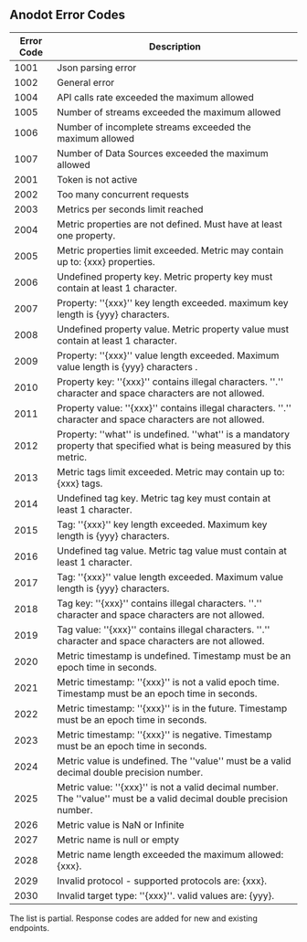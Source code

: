 ## Anodot Error Codes

Error Code | Description
---------- | -----------
1001 | Json parsing error
1002 | General error
1004 | API calls rate exceeded the maximum allowed
1005 | Number of streams exceeded the maximum allowed
1006 | Number of incomplete streams exceeded the maximum allowed
1007 | Number of Data Sources exceeded the maximum allowed
2001 | Token is not active
2002 | Too many concurrent requests
2003 | Metrics per seconds limit reached
2004 | Metric properties are not defined. Must have at least one property.
2005 | Metric properties limit exceeded. Metric may contain up to: {xxx} properties.
2006 | Undefined property key. Metric property key must contain at least 1 character.
2007 | Property: ''{xxx}'' key length exceeded. maximum key length is {yyy} characters.
2008 | Undefined property value. Metric property value must contain at least 1 character.
2009 | Property: ''{xxx}'' value length exceeded. Maximum value length is {yyy} characters .
2010 | Property key: ''{xxx}'' contains illegal characters.  ''.'' character and space characters are not allowed.
2011 | Property value: ''{xxx}'' contains illegal characters. ''.'' character and space characters are not allowed.
2012 | Property: ''what'' is undefined. ''what'' is a mandatory property that specified what is being measured by this metric.
2013 | Metric tags limit exceeded. Metric may contain up to: {xxx} tags.
2014 | Undefined tag key. Metric tag key must contain at least 1 character.
2015 | Tag: ''{xxx}'' key length exceeded. Maximum key length is {yyy} characters.
2016 | Undefined tag value. Metric tag value must contain at least 1 character.
2017 | Tag: ''{xxx}'' value length exceeded. Maximum value length is {yyy} characters.
2018 | Tag key: ''{xxx}'' contains illegal characters. ''.'' character and space characters are not allowed.
2019 | Tag value: ''{xxx}'' contains illegal characters. ''.'' character and space characters are not allowed.
2020 | Metric timestamp is undefined. Timestamp must be an epoch time in seconds.
2021 | Metric timestamp: ''{xxx}'' is not a valid epoch time. Timestamp must be an epoch time in seconds.
2022 | Metric timestamp: ''{xxx}'' is in the future. Timestamp must be an epoch time in seconds.
2023 | Metric timestamp: ''{xxx}'' is negative. Timestamp must be an epoch time in seconds.
2024 | Metric value is undefined. The ''value'' must be a valid decimal double precision number.
2025 | Metric value: ''{xxx}'' is not a valid decimal number.  The ''value'' must be a valid decimal double precision number.
2026 | Metric value is NaN or Infinite
2027 | Metric name is null or empty
2028 | Metric name length exceeded the maximum allowed: {xxx}.
2029 | Invalid protocol - supported protocols are: {xxx}. 
2030 | Invalid target type: ''{xxx}''. valid values are: {yyy}.

<aside class="notice">
The list is partial. Response codes are added for new and existing endpoints.
</aside>
